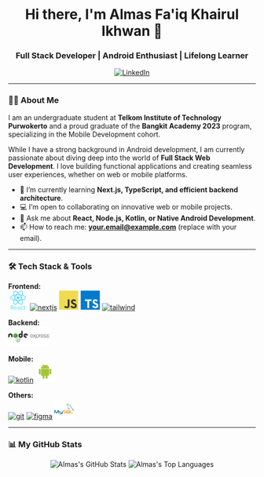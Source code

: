 <h1 align="center">Hi there, I'm Almas Fa'iq Khairul Ikhwan 👋</h1>
<h3 align="center">Full Stack Developer | Android Enthusiast | Lifelong Learner</h3>

<p align="center">
  <a href="https://www.linkedin.com/in/almasfaiqkh/" target="_blank">
    <img src="https://img.shields.io/badge/LinkedIn-0077B5?style=for-the-badge&logo=linkedin&logoColor=white" alt="LinkedIn"/>
  </a>
</p>

---

### 👨‍💻 About Me

<p align="left">
    I am an undergraduate student at <strong>Telkom Institute of Technology Purwokerto</strong> and a proud graduate of the <strong>Bangkit Academy 2023</strong> program, specializing in the Mobile Development cohort.
</p>

<p align="left">
    While I have a strong background in Android development, I am currently passionate about diving deep into the world of <strong>Full Stack Web Development</strong>. I love building functional applications and creating seamless user experiences, whether on web or mobile platforms.
</p>

- 🌱 I’m currently learning **Next.js, TypeScript, and efficient backend architecture**.
- 💻 I’m open to collaborating on innovative web or mobile projects.
- 💬 Ask me about **React, Node.js, Kotlin, or Native Android Development**.
- 📫 How to reach me: **[your.email@example.com](mailto:your.email@example.com)** (replace with your email).

---

### 🛠️ Tech Stack & Tools

<p align="left">
    <strong>Frontend:</strong><br>
    <a href="https://reactjs.org/" target="_blank" rel="noreferrer"><img src="https://raw.githubusercontent.com/devicons/devicon/master/icons/react/react-original-wordmark.svg" alt="react" width="40" height="40"/></a>
    <a href="https://nextjs.org/" target="_blank" rel="noreferrer"><img src="https://cdn.worldvectorlogo.com/logos/nextjs-2.svg" alt="nextjs" width="40" height="40"/></a>
    <a href="https://developer.mozilla.org/en-US/docs/Web/JavaScript" target="_blank" rel="noreferrer"><img src="https://raw.githubusercontent.com/devicons/devicon/master/icons/javascript/javascript-original.svg" alt="javascript" width="40" height="40"/></a>
    <a href="https://www.typescriptlang.org/" target="_blank" rel="noreferrer"><img src="https://raw.githubusercontent.com/devicons/devicon/master/icons/typescript/typescript-original.svg" alt="typescript" width="40" height="40"/></a>
    <a href="https://tailwindcss.com/" target="_blank" rel="noreferrer"><img src="https://www.vectorlogo.zone/logos/tailwindcss/tailwindcss-icon.svg" alt="tailwind" width="40" height="40"/></a>
</p>
<p align="left">
    <strong>Backend:</strong><br>
    <a href="https://nodejs.org" target="_blank" rel="noreferrer"><img src="https://raw.githubusercontent.com/devicons/devicon/master/icons/nodejs/nodejs-original-wordmark.svg" alt="nodejs" width="40" height="40"/></a>
    <a href="https://expressjs.com" target="_blank" rel="noreferrer"><img src="https://raw.githubusercontent.com/devicons/devicon/master/icons/express/express-original-wordmark.svg" alt="express" width="40" height="40"/></a>
</p>
<p align="left">
    <strong>Mobile:</strong><br>
    <a href="https://kotlinlang.org" target="_blank" rel="noreferrer"><img src="https://www.vectorlogo.zone/logos/kotlinlang/kotlinlang-icon.svg" alt="kotlin" width="40" height="40"/></a>
    <a href="https://developer.android.com" target="_blank" rel="noreferrer"><img src="https://raw.githubusercontent.com/devicons/devicon/master/icons/android/android-original-wordmark.svg" alt="android" width="40" height="40"/></a>
</p>
<p align="left">
    <strong>Others:</strong><br>
    <a href="https://git-scm.com/" target="_blank" rel="noreferrer"><img src="https://www.vectorlogo.zone/logos/git-scm/git-scm-icon.svg" alt="git" width="40" height="40"/></a>
    <a href="https://www.figma.com/" target="_blank" rel="noreferrer"><img src="https://www.vectorlogo.zone/logos/figma/figma-icon.svg" alt="figma" width="40" height="40"/></a>
    <a href="https://www.mysql.com/" target="_blank" rel="noreferrer"><img src="https://raw.githubusercontent.com/devicons/devicon/master/icons/mysql/mysql-original-wordmark.svg" alt="mysql" width="40" height="40"/></a>
</p>

---

### 📊 My GitHub Stats

<p align="center">
    <img src="https://github-readme-stats.vercel.app/api?username=almasfaiqkh&show_icons=true&theme=tokyonight&hide_border=true&count_private=true" alt="Almas's GitHub Stats" />
    <img src="https://github-readme-stats.vercel.app/api/top-langs/?username=almasfaiqkh&layout=compact&theme=tokyonight&hide_border=true" alt="Almas's Top Languages" />
</p>
